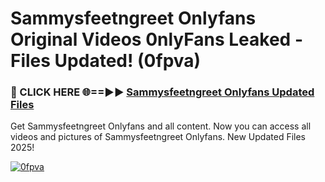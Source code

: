 # Sammysfeetngreet Onlyfans Original Videos 0nlyFans Leaked - Files Updated! (0fpva)

<h3>🔴 CLICK HERE 🌐==►► <a href="https://tinyurl.com/ehrbuxhb" rel="nofollow">Sammysfeetngreet Onlyfans Updated Files</a></h3>

Get Sammysfeetngreet Onlyfans and all content. Now you can access all videos and pictures of Sammysfeetngreet Onlyfans. New Updated Files 2025!

[![0fpva](https://i.imgur.com/lVYEuWS.gif)](https://tinyurl.com/ehrbuxhb)

